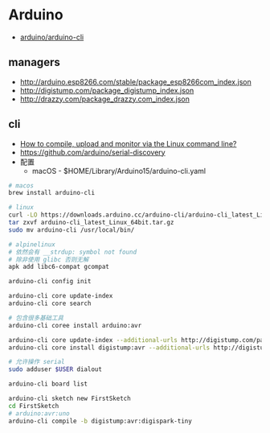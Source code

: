# Arduino

* [arduino/arduino-cli](https://github.com/arduino/arduino-cli)

## managers
* http://arduino.esp8266.com/stable/package_esp8266com_index.json
* http://digistump.com/package_digistump_index.json
* http://drazzy.com/package_drazzy.com_index.json

## cli
* [How to compile, upload and monitor via the Linux command line?](https://arduino.stackexchange.com/questions/15893)
* https://github.com/arduino/serial-discovery
* 配置
  * macOS - $HOME/Library/Arduino15/arduino-cli.yaml
```bash
# macos
brew install arduino-cli

# linux
curl -LO https://downloads.arduino.cc/arduino-cli/arduino-cli_latest_Linux_64bit.tar.gz
tar zxvf arduino-cli_latest_Linux_64bit.tar.gz
sudo mv arduino-cli /usr/local/bin/

# alpinelinux
# 依然会有 __strdup: symbol not found
# 除非使用 glibc 否则无解
apk add libc6-compat gcompat

arduino-cli config init

arduino-cli core update-index
arduino-cli core search

# 包含很多基础工具
arduino-cli coree install arduino:avr

arduino-cli core update-index --additional-urls http://digistump.com/package_digistump_index.json
arduino-cli core install digistump:avr --additional-urls http://digistump.com/package_digistump_index.json

# 允许操作 serial
sudo adduser $USER dialout

arduino-cli board list

arduino-cli sketch new FirstSketch
cd FirstSketch
# arduino:avr:uno
arduino-cli compile -b digistump:avr:digispark-tiny
```

